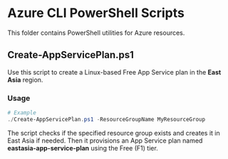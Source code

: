 # Azure CLI PowerShell Scripts

This folder contains PowerShell utilities for Azure resources.

## Create-AppServicePlan.ps1

Use this script to create a Linux-based Free App Service plan in the **East Asia** region.

### Usage

```powershell
# Example
./Create-AppServicePlan.ps1 -ResourceGroupName MyResourceGroup
```

The script checks if the specified resource group exists and creates it in East Asia if needed. Then it provisions an App Service plan named **eastasia-app-service-plan** using the Free (F1) tier.
